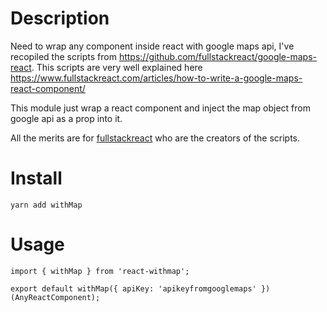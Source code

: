# Description
Need to wrap any component inside react with google maps api, I've recopiled the scripts from https://github.com/fullstackreact/google-maps-react. This scripts are very well explained here https://www.fullstackreact.com/articles/how-to-write-a-google-maps-react-component/

This module just wrap a react component and inject the map object from google api as a prop into it.

All the merits are for [fullstackreact](https://www.fullstackreact.com/articles/how-to-write-a-google-maps-react-component/) who are the creators of the scripts.

# Install
```
yarn add withMap
```

# Usage
```
import { withMap } from 'react-withmap';

export default withMap({ apiKey: 'apikeyfromgooglemaps' })(AnyReactComponent);
```